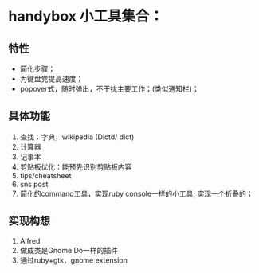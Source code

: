 # handybox 小工具集合：
## 特性
- 简化步骤；
- 为键盘党提高速度；
- popover式，随时弹出，不干扰主要工作；(类似通知栏)；

## 具体功能
1. 查找：字典，wikipedia (Dictd/ dict)
2. 计算器
3. 记事本
4. 剪贴板优化：能预先识别剪贴板内容
5. tips/cheatsheet
6. sns post
6. 简化的command工具，实现ruby console一样的小工具; 实现一个折叠的；

## 实现构想
1. Alfred
2. 做成类是Gnome Do一样的插件
3. 通过ruby+gtk，gnome extension
